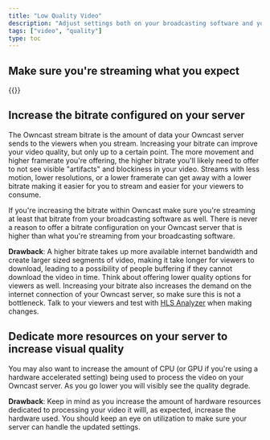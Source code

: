 ```yaml
---
title: "Low Quality Video"
description: "Adjust settings both on your broadcasting software and your server to adjust the video quality of your stream."
tags: ["video", "quality"]
type: toc
---
```


## Make sure you're streaming what you expect

{{<embedcontent file="/content/troubleshoot/shared/low-quality-video.md">}}

## Increase the bitrate configured on your server

The Owncast stream bitrate is the amount of data your Owncast server sends to the viewers when you stream. Increasing your bitrate can improve your video quality, but only up to a certain point. The more movement and higher framerate you're offering, the higher bitrate you'll likely need to offer to not see visible "artifacts" and blockiness in your video. Streams with less motion, lower resolutions, or a lower framerate can get away with a lower bitrate making it easier for you to stream and easier for your viewers to consume.

If you're increasing the bitrate within Owncast make sure you're streaming at least that bitrate from your broadcasting software as well. There is never a reason to offer a bitrate configuration on your Owncast server that is higher than what you're streaming from your broadcasting software.

**Drawback**: A higher bitrate takes up more available internet bandwidth and create larger sized segments of video, making it take longer for viewers to download, leading to a possibility of people buffering if they cannot download the video in time. Think about offering lower quality options for viewers as well. Increasing your bitrate also increases the demand on the internet connection of your Owncast server, so make sure this is not a bottleneck. Talk to your viewers and test with [HLS Analyzer](https://hlsanalyzer.com) when making changes.

## Dedicate more resources on your server to increase visual quality

You may also want to increase the amount of CPU (or GPU if you're using a hardware accelerated setting) being used to process the video on your Owncast server. As you go lower you will visibly see the quality degrade.

**Drawback**: Keep in mind as you increase the amount of hardware resources dedicated to processing your video it willl, as expected, increase the hardware used. You should keep an eye on utilization to make sure your server can handle the updated settings.
